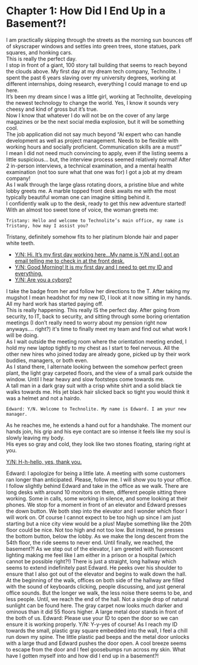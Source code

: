 # Chapter 1: How Did I End Up in a Basement?!
I am practically skipping through the streets as the morning sun bounces off of skyscraper windows and settles into green trees, stone statues, park squares, and honking cars.  
This is really the perfect day.  
I stop in front of a giant, 100 story tall building that seems to reach beyond the clouds above. My first day at my dream tech company, Technolite. I spent the past 6 years slaving over my university degrees, working at different internships, doing research, everything I could manage to end up here.  
It’s been my dream since I was a little girl, working at Technolite, developing the newest technology to change the world. Yes, I know it sounds very cheesy and kind of gross but it’s true.  
Now I know that whatever I do will not be on the cover of any large magazines or be the next social media explosion, but it will be something cool.  
The job application did not say much beyond “AI expert who can handle development as well as project management. Needs to be flexible with working hours and socially proficient. Communication skills are a must!”  
I mean I did not need much convincing to apply, even if the listing seems a little suspicious… but, the interview process seemed relatively normal! After 2 in-person interviews, a technical examination, and a mental health examination (not too sure what that one was for) I got a job at my dream company!  
As I walk through the large glass rotating doors, a pristine blue and white lobby greets me. A marble topped front desk awaits me with the most typically beautiful woman one can imagine sitting behind it.  
I confidently walk up to the desk, ready to get this new adventure started!  
With an almost too sweet tone of voice, the woman greets me:  

    Tristany: Hello and welcome to Technolite’s main office, my name is Tristany, how may I assist you? 

Tristany, definitely somehow fits to her platinum blonde hair and paper white teeth.  
    
- [Y/N: Hi. It’s my first day working here…My name is Y/N and I got an email telling me to check in at the front desk.](./1.1/a.md)
- [Y/N: Good Morning! It is my first day and I need to get my ID and everything.](./1.1/b.md)
- [Y/N: Are you a cyborg?](./1.1/c.md)

I take the badge from her and follow her directions to the T. After taking my mugshot I mean headshot for my new ID, I look at it now sitting in my hands. All my hard work has started paying off.  
This is really happening. This really IS the perfect day. 
After going from security, to IT, back to security, and sitting through some boring orientation meetings (I don’t really need to worry about my pension right now anyways…. right?) it's time to finally meet my team and find out what work I will be doing.  
As I wait outside the meeting room where the orientation meeting ended, I hold my new laptop tightly to my chest as I start to feel nervous. All the other new hires who joined today are already gone, picked up by their work buddies, managers, or both even.  
As I stand there, I alternate looking between the somehow perfect green plant, the light gray carpeted floors, and the view of a small park outside the window. Until I hear heavy and slow footsteps come towards me.  
A tall man in a dark gray suit with a crisp white shirt and a solid black tie walks towards me. His jet black hair slicked back so tight you would think it was a helmet and not a hairdo.  

    Edward: Y/N. Welcome to Technolite. My name is Edward. I am your new manager.

As he reaches me, he extends a hand out for a handshake. The moment our hands join, his grip and his eye contact are so intense it feels like my soul is slowly leaving my body.  
His eyes so gray and cold, they look like two stones floating, staring right at you.  

[Y/N: H-h-hello, yes, thank you.](./chapter1.md)

Edward: I apologize for being a little late. A meeting with some customers ran longer than anticipated. Please, follow me. I will show you to your office.
I follow slightly behind Edward and take in the office as we walk. There are long desks with around 10 monitors on them, different people sitting there working. Some in calls, some working in silence, and some looking at their phones. We stop for a moment in front of an elevator and Edward presses the down button. We both step into the elevator and I wonder which floor I will work on. Of course I cannot expect to be too high up since I am just starting but a nice city view would be a plus! Maybe something like the 20th floor could be nice. Not too high and not too low. But instead, he presses the bottom button, below the lobby. As we make the long descent from the 54th floor, the ride seems to never end. Until finally, we reached, the basement?! As we step out of the elevator, I am greeted with fluorescent lighting making me feel like I am either in a prison or a hospital (which cannot be possible right?!) There is just a straight, long hallway which seems to extend indefinitely past Edward. He peeks over his shoulder to ensure that I also got out of the elevator and begins to walk down the hall. At the beginning of the walk, offices on both side of the hallway are filled with the sound of keyboards clicking, people discussing, and just general office sounds. But the longer we walk, the less noise there seems to be, and less people. Until, we reach the end of the hall. Not a single drop of natural sunlight can be found here. The gray carpet now looks much darker and ominous than it did 55 floors higher. A large metal door stands in front of the both of us.
	Edward: Please use your ID to open the door so we can ensure it is working properly.
Y/N: Y-y-yes of course!
As I reach my ID towards the small, plastic gray square embedded into the wall, I feel a chill run down my spine. The little plastic pad beeps and the metal door unlocks with a large thud and Edward pushes the door open. A cool breeze seems to escape from the door and I feel goosebumps run across my skin. What have I gotten myself into and how did I end up in a basement?!
